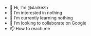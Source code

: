 - 👋 Hi, I’m @darkezh
- 👀 I’m interested in nothing
- 🌱 I’m currently learning nothing
- 💞️ I’m looking to collaborate on Google
- 📫 How to reach me 

<!---
darkezh/darkezh is a ✨ special ✨ repository because its `README.md` (this file) appears on your GitHub profile.
You can click the Preview link to take a look at your changes.
--->
